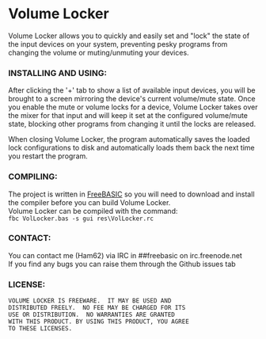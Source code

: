 # Volume Locker
Volume Locker allows you to quickly and easily set and "lock" the state of the input devices on your system, preventing pesky programs from changing the volume or muting/unmuting your devices.

### INSTALLING AND USING:
After clicking the '+' tab to show a list of available input devices, you
will be brought to a screen mirroring the device's current volume/mute
state. Once you enable the mute or volume locks for a device, Volume
Locker takes over the mixer for that input and will keep it set at the
configured volume/mute state, blocking other programs from changing it
until the locks are released.

When closing Volume Locker, the program automatically saves the loaded
lock configurations to disk and automatically loads them back the next
time you restart the program.

### COMPILING:
The project is written in [FreeBASIC](http://www.freebasic.net/) so you will need to download and install the compiler before you can build Volume Locker.<br />
Volume Locker can be compiled with the command:<br />
```fbc VolLocker.bas -s gui res\VolLocker.rc ```

### CONTACT:
You can contact me (Ham62) via IRC in ##freebasic on irc.freenode.net<br />
If you find any bugs you can raise them through the Github issues tab

### LICENSE:
    VOLUME LOCKER IS FREEWARE.  IT MAY BE USED AND
    DISTRIBUTED FREELY.  NO FEE MAY BE CHARGED FOR ITS 
    USE OR DISTRIBUTION.  NO WARRANTIES ARE GRANTED 
    WITH THIS PRODUCT. BY USING THIS PRODUCT, YOU AGREE 
    TO THESE LICENSES.
    
